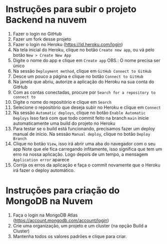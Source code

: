# Instruções para subir o projeto Backend na nuvem

1. Fazer o login no GitHub
2. Fazer um fork desse projeto
3. Fazer o login no Heroku (https://id.heroku.com/login)
4. Na tela inicial do Heroku, clique no botão `Create new app`, ou vá pelo botão `New > Create New App`
5. Digite o nome do app e clique em `Create app`
  OBS.: O nome precisa ser único
6. Na sessão `Deployment method`, clique em `GitHub Connect to GitHub`
7. Desce um pouco a página e clique no botão `Connect to GitHub`
8. Na janela que abriu, autorize a aplicação do Heroku na sua conta do GitHub
9. Com as contas conectadas, procure por `Search for a repository to connect to`
10. Digite o nome do repositório e clique em `Search`
11. Selecione o repositório que deseja subir no Heroku e clique em `Connect`
12. Na sessão `Automatic deploys`, clique no botão `Enable Automatic Deploys`
  Isso fará com que todo commit feito na branch `main` inicie automaticamente uma build do projeto no Heroku
13. Para testar se o build está funcionando, precisamos fazer um deploy manual de início. Na sessão `Manual deploy`, clique no botão `Deploy Branch`
14. Clique no botão `View`, isso irá abrir uma aba do navegador com o seu app
  Note que ele fica carregando infitamente, isso significa que tem um erro na nossa aplicação. Logo depois de um tempo, a mensagem `Application error` aparece
15. Corrija os erros da aplicação e faça o commit novamente que o Heroku irá fazer o deploy automático.

# Instruções para criação do MongoDB na Nuvem

1. Faça o login na MongoDB Atlas (https://account.mongodb.com/account/login)
2. Crie uma organização, um projeto e um cluster (na opção Build a Cluster)
3. Mantenha todos os valores padrões e clique para criar.
